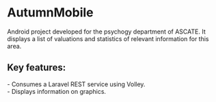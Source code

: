 # AutumnMobile
Android project developed for the psychogy department of ASCATE. It displays a list of valuations and statistics of relevant information for this area.

<h2>Key features:</h2>
  - Consumes a Laravel REST service using Volley.<br>
  - Displays information on graphics.<br>
